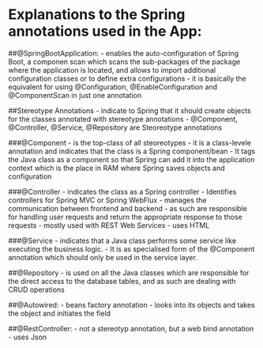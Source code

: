 # Explanations to the Spring annotations used in the App:

##@SpringBootApplication:
    - enables the auto-configuration of Spring Boot, a componen scan which scans the sub-packages of the package where the application is located, and allows to import additional configuration classes or to define extra configurations
    - it is basically the equivalent for using @Configuration, @EnableConfiguration and @ComponentScan in just one annotation

##Stereotype Annotations
    - indicate to Spring that it should create objects for the classes annotated with stereotype annotations
    - @Component, @Controller, @Service, @Repository are Steoreotype annotations

###@Component
    - is the top-class of all steoreotypes
    - it is a class-levele annotation and indicates that the class is a Spring component/bean
    - It tags the Java class as a component so that Spring can add it into the application context
      which is the place in RAM where Spring saves objects and configuration

###@Controller
    - indicates the class as a Spring controller
    - Identifies controllers for Spring MVC or Spring WebFlux
    - manages the communication between frontend and backend
    - as such are responsible for handling user requests and return the appropriate response to those requests
    - mostly used with REST Web Services
    - uses HTML

###@Service 
    - indicates that a Java class performs some service like executing the business logic.
    - It is as specialised form of the @Component annotation which should only be used in the service layer.


##@Repository
    - is used on all the Java classes which are responsible for the direct access to the database tables,
      and as such are dealing with CRUD operations

##@Autowired:
    - beans factory annotation
    - looks into its objects and takes the object and initiates the field

##@RestController:
    - not a stereotyp annotation, but a web bind annotation
    - uses Json
